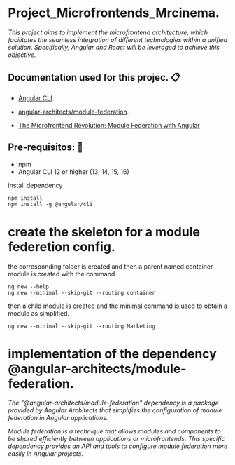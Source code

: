 # Project_Microfrontends_Mrcinema. 

_This project aims to implement the microfrontend architecture, which facilitates the seamless integration of different technologies within a unified solution. Specifically, Angular and React will be leveraged to achieve this objective._

## Documentation used for this projec. 📋 

* [Angular CLI](https://angular.io/cli).
+ [angular-architects/module-federation](https://www.npmjs.com/package/@angular-architects/module-federation).
- [The Microfrontend Revolution: Module Federation with Angular](https://www-angulararchitects-io.translate.goog/aktuelles/the-microfrontend-revolution-part-2-module-federation-with-angular/?_x_tr_sl=auto&_x_tr_tl=en&_x_tr_hl=es-419)

## Pre-requisitos: 🤌
- npm 
- Angular CLI 12 or higher (13, 14, 15, 16)

install dependency

```
npm install
npm install -g @angular/cli

```
# create the skeleton for a module federetion config.

the corresponding folder is created and then a parent named container  module is created with the command

```
ng new --help
ng new --minimal --skip-git --routing container

```

then a child module is created and the minimal command is used to obtain a module as simplified. 

```
ng new --minimal --skip-git --routing Marketing
```
# implementation of the dependency @angular-architects/module-federation.

_The "@angular-architects/module-federation" dependency is a package provided by Angular Architects that simplifies the configuration of module federation in Angular applications._

_Module federation is a technique that allows modules and components to be shared efficiently between applications or microfrontends. This specific dependency provides an API and tools to configure module federation more easily in Angular projects._


